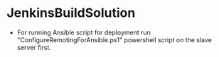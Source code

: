 # JenkinsBuildSolution

- For running Ansible script for deployment run "ConfigureRemotingForAnsible.ps1" powershell script on the slave server first. 
